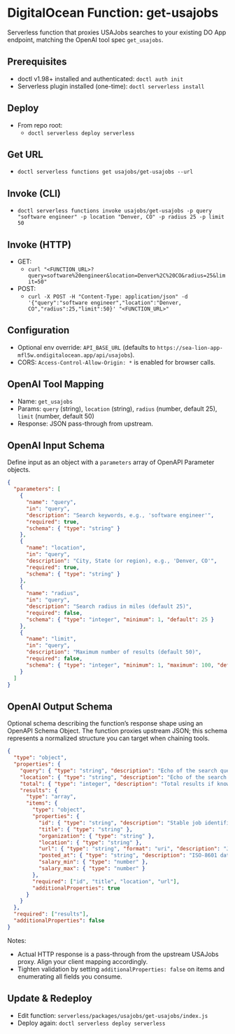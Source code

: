 # DigitalOcean Function: get-usajobs

Serverless function that proxies USAJobs searches to your existing DO App endpoint, matching the OpenAI tool spec `get_usajobs`.

## Prerequisites
- doctl v1.98+ installed and authenticated: `doctl auth init`
- Serverless plugin installed (one-time): `doctl serverless install`

## Deploy
- From repo root:
  - `doctl serverless deploy serverless`

## Get URL
- `doctl serverless functions get usajobs/get-usajobs --url`

## Invoke (CLI)
- `doctl serverless functions invoke usajobs/get-usajobs -p query "software engineer" -p location "Denver, CO" -p radius 25 -p limit 50`

## Invoke (HTTP)
- GET:
  - `curl "<FUNCTION_URL>?query=software%20engineer&location=Denver%2C%20CO&radius=25&limit=50"`
- POST:
  - `curl -X POST -H "Content-Type: application/json" -d '{"query":"software engineer","location":"Denver, CO","radius":25,"limit":50}' "<FUNCTION_URL>"`

## Configuration
- Optional env override: `API_BASE_URL` (defaults to `https://sea-lion-app-mfl5w.ondigitalocean.app/api/usajobs`).
- CORS: `Access-Control-Allow-Origin: *` is enabled for browser calls.

## OpenAI Tool Mapping
- Name: `get_usajobs`
- Params: `query` (string), `location` (string), `radius` (number, default 25), `limit` (number, default 50)
- Response: JSON pass-through from upstream.

## OpenAI Input Schema
Define input as an object with a `parameters` array of OpenAPI Parameter objects.

```json
{
  "parameters": [
    {
      "name": "query",
      "in": "query",
      "description": "Search keywords, e.g., 'software engineer'",
      "required": true,
      "schema": { "type": "string" }
    },
    {
      "name": "location",
      "in": "query",
      "description": "City, State (or region), e.g., 'Denver, CO'",
      "required": true,
      "schema": { "type": "string" }
    },
    {
      "name": "radius",
      "in": "query",
      "description": "Search radius in miles (default 25)",
      "required": false,
      "schema": { "type": "integer", "minimum": 1, "default": 25 }
    },
    {
      "name": "limit",
      "in": "query",
      "description": "Maximum number of results (default 50)",
      "required": false,
      "schema": { "type": "integer", "minimum": 1, "maximum": 100, "default": 50 }
    }
  ]
}
```

## OpenAI Output Schema
Optional schema describing the function’s response shape using an OpenAPI Schema Object. The function proxies upstream JSON; this schema represents a normalized structure you can target when chaining tools.

```json
{
  "type": "object",
  "properties": {
    "query": { "type": "string", "description": "Echo of the search query" },
    "location": { "type": "string", "description": "Echo of the search location" },
    "total": { "type": "integer", "description": "Total results if known" },
    "results": {
      "type": "array",
      "items": {
        "type": "object",
        "properties": {
          "id": { "type": "string", "description": "Stable job identifier" },
          "title": { "type": "string" },
          "organization": { "type": "string" },
          "location": { "type": "string" },
          "url": { "type": "string", "format": "uri", "description": "Job detail or apply URL" },
          "posted_at": { "type": "string", "description": "ISO-8601 date or datetime" },
          "salary_min": { "type": "number" },
          "salary_max": { "type": "number" }
        },
        "required": ["id", "title", "location", "url"],
        "additionalProperties": true
      }
    }
  },
  "required": ["results"],
  "additionalProperties": false
}
```

Notes:
- Actual HTTP response is a pass-through from the upstream USAJobs proxy. Align your client mapping accordingly.
- Tighten validation by setting `additionalProperties: false` on items and enumerating all fields you consume.

## Update & Redeploy
- Edit function: `serverless/packages/usajobs/get-usajobs/index.js`
- Deploy again: `doctl serverless deploy serverless`
